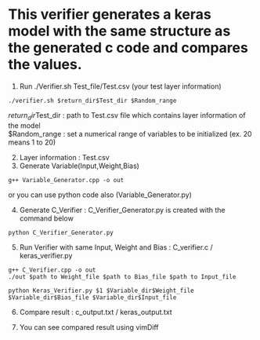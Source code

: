# This verifier generates a keras model with the same structure as the generated c code and compares the values.

1. Run ./Verifier.sh Test_file/Test.csv (your test layer information)  
```
./verifier.sh $return_dir$Test_dir $Random_range
```  
$return_dir$Test_dir : path to Test.csv file which contains layer information of the model   
$Random_range : set a numerical range of variables to be initialized (ex. 20 means 1 to 20)  
  
  
2. Layer information : Test.csv  
3. Generate Variable(Input,Weight,Bias)  
```  
g++ Variable_Generator.cpp -o out  
```  
or you can use python code also (Variable_Generator.py)  

4. Generate C_Verifier : C_Verifier_Generator.py is created with the command below
```
python C_Verifier_Generator.py  
```  
5. Run Verifier with same Input, Weight and Bias : C_verifier.c / keras_verifier.py  
```
g++ C_Verifier.cpp -o out  
./out $path to Weight_file $path to Bias_file $path to Input_file
```  
```
python Keras_Verifier.py $1 $Variable_dir$Weight_file $Variable_dir$Bias_file $Variable_dir$Input_file  
```  

6. Compare result : c_output.txt / keras_output.txt  

7. You can see compared result using vimDiff  
